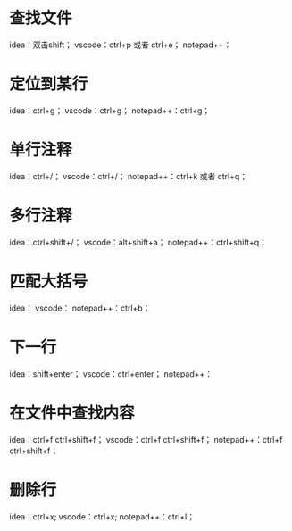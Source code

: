 # 查找文件
idea：双击shift；
vscode：ctrl+p 或者 ctrl+e；
notepad++：

# 定位到某行
idea：ctrl+g；
vscode：ctrl+g；
notepad++：ctrl+g；

# 单行注释
idea：ctrl+/；
vscode：ctrl+/；
notepad++：ctrl+k 或者 ctrl+q；

# 多行注释
idea：ctrl+shift+/；
vscode：alt+shift+a；
notepad++：ctrl+shift+q；

# 匹配大括号
idea：
vscode：
notepad++：ctrl+b；

# 下一行
idea：shift+enter；
vscode：ctrl+enter；
notepad++：

# 在文件中查找内容
idea：ctrl+f    ctrl+shift+f；
vscode：ctrl+f    ctrl+shift+f；
notepad++：ctrl+f   ctrl+shift+f；

# 删除行
idea：ctrl+x;
vscode：ctrl+x;
notepad++：ctrl+l；
